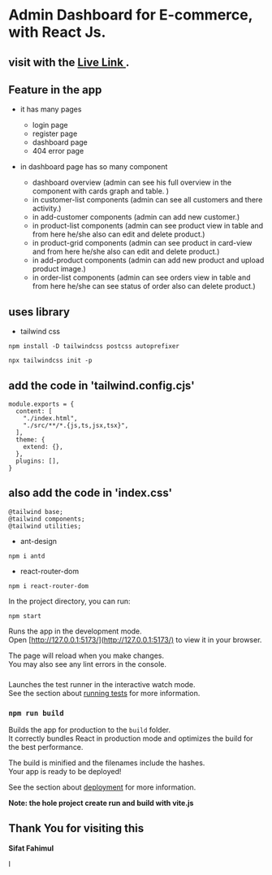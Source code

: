 # Admin Dashboard for E-commerce, with React Js.

## visit with the [Live Link ](https://admin-dashboard-v01.netlify.app/).

## Feature in the app

- it has many pages

  - login page
  - register page
  - dashboard page
  - 404 error page

- in dashboard page has so many component
  - dashboard overview (admin can see his full overview in the component with cards graph and table. )
  - in customer-list components (admin can see all customers and there activity.)
  - in add-customer components (admin can add new customer.)
  - in product-list components (admin can see product view in table and from here he/she also can edit and delete product.)
  - in product-grid components (admin can see product in card-view and from here he/she also can edit and delete product.)
  - in add-product components (admin can add new product and upload product image.)
  - in order-list components (admin can see orders view in table and from here he/she can see status of order also can delete product.)

## uses library

- tailwind css

```
npm install -D tailwindcss postcss autoprefixer

npx tailwindcss init -p

```
add the code in 'tailwind.config.cjs'
----------------------------------

```
module.exports = {
  content: [
    "./index.html",
    "./src/**/*.{js,ts,jsx,tsx}",
  ],
  theme: {
    extend: {},
  },
  plugins: [],
}
```
also add the code in 'index.css'
-------------------------------
```
@tailwind base;
@tailwind components;
@tailwind utilities;
```

- ant-design

```
npm i antd
```

- react-router-dom

```
npm i react-router-dom
```

In the project directory, you can run:

```
npm start
```

Runs the app in the development mode.\
Open [http://127.0.0.1:5173/](http://127.0.0.1:5173/) to view it in your browser.

The page will reload when you make changes.\
You may also see any lint errors in the console.

###

Launches the test runner in the interactive watch mode.\
See the section about [running tests](https://facebook.github.io/create-react-app/docs/running-tests) for more information.

### `npm run build`

Builds the app for production to the `build` folder.\
It correctly bundles React in production mode and optimizes the build for the best performance.

The build is minified and the filenames include the hashes.\
Your app is ready to be deployed!

See the section about [deployment](https://facebook.github.io/create-react-app/docs/deployment) for more information.

**Note: the hole project create run and build with vite.js**

## Thank You for visiting this

**Sifat Fahimul**

I
